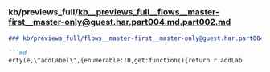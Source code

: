 ### kb/previews_full/kb__previews_full__flows__master-first__master-only@guest.har.part004.md.part002.md

```md
### kb/previews_full/flows__master-first__master-only@guest.har.part004.md (part 002)

```md
erty(e,\"addLabel\",{enumerable:!0,get:function(){return r.addLab
```

```

```
